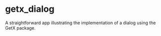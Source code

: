 # getx_dialog

A straightforward app illustrating the implementation of a dialog using the GetX package.
